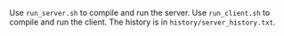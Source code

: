 Use ``run_server.sh`` to compile and run the server.
Use ``run_client.sh`` to compile and run the client.
The history is in ``history/server_history.txt``.